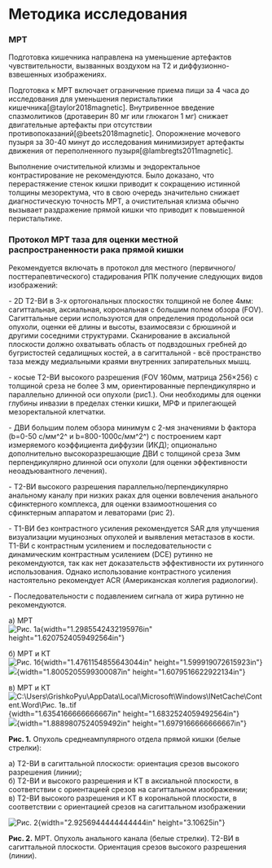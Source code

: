 # Методика исследования

### МРТ

Подготовка кишечника направлена на уменьшение артефактов чувствительности, вызванных воздухом на Т2 и диффузионно-взвешенных изображениях.

Подготовка к МРТ включает ограничение приема пищи за 4 часа до исследования для уменьшения перистальтики кишечника\[@taylor2018magnetic\]. Внутривенное введение спазмолитиков (дротаверин 80 мг или глюкагон 1 мг) снижает двигательные артефакты при отсутствии противопоказаний\[@beets2018magnetic\]. Опорожнение мочевого пузыря за 30-40 минут до исследования минимизирует артефакты движения от переполненного пузыря\[@lambregts2011magnetic\].

Выполнение очистительной клизмы и эндоректальное контрастирование не рекомендуются. Было доказано, что перерастяжение стенок кишки приводит к сокращению истинной толщины мезоректума, что в свою очередь значительно снижает диагностическую точность МРТ, а очистительная клизма обычно вызывает раздражение прямой кишки что приводит к повышенной перистальтике.

### Протокол МРТ таза для оценки местной распространенности рака прямой кишки

Рекомендуется включать в протокол для местного (первичного/посттерапевтического) стадирования РПК получение следующих видов изображений:

\- 2D T2-ВИ в 3-х ортогональных плоскостях толщиной не более 4мм: сагиттальная, аксиальная, корональная с большим полем обзора (FOV). Сагиттальные серии используются для определения продольной оси опухоли, оценки её длины и высоты, взаимосвязи с брюшиной и другими соседними структурами. Сканирование в аксиальной плоскости должно охватывать область от подвздошных гребней до бугристостей седалищных костей, а в сагиттальной - всё пространство таза между медиальными краями внутренних запирательных мышц.

\- косые Т2-ВИ высокого разрешения (FOV 160мм, матрица 256×256) с толщиной среза не более 3 мм, ориентированные перпендикулярно и параллельно длинной оси опухоли (рис1.). Они необходимы для оценки глубины инвазии в пределах стенки кишки, МРФ и прилегающей мезоректальной клетчатки.

\- ДВИ большим полем обзора минимум с 2-мя значениями b фактора (b=0-50 с/мм^2^ и b=800-1000с/мм^2^) с построением карт измеряемого коэффициента диффузии (ИКД); опционально дополнительно высокоразрешающие ДВИ с толщиной среза 3мм перпендикулярно длинной оси опухоли (для оценки эффективности неоадъювантного лечения).

\- Т2-ВИ высокого разрешения параллельно/перпендикулярно анальному каналу при низких раках для оценки вовлечения анального сфинктерного комплекса, для оценки взаимоотношения со сфинктерным аппаратом и леваторами (рис 2).

\- Т1-ВИ без контрастного усиления рекомендуется SAR для улучшения визуализации муцинозных опухолей и выявления метастазов в кости. Т1-ВИ с контрастным усилением и последовательности с динамическим контрастным усилением (DCE) рутинно не рекомендуются, так как нет доказательств эффективности их рутинного использования. Однако использование контрастного усиления настоятельно рекомендует ACR (Американская коллегия радиологии).

\- Последовательности с подавлением сигнала от жира рутинно не рекомендуются.

а) МРТ  
![Рис. 1а](./img/methodology/fig1/image23.png){width="1.2985542432195976in" height="1.6207524059492564in"}

б) МРТ и КТ  
![Рис. 1б](./img/methodology/fig1/image26.png){width="1.4761154855643044in" height="1.599919072615923in"}  
![](./img/methodology/fig1/image2.png){width="1.8005205599300087in" height="1.6079516622922134in"}

в) МРТ и КТ  
![C:\\Users\\GrishkoPyu\\AppData\\Local\\Microsoft\\Windows\\INetCache\\Content.Word\\Рис. 1в..tif](./img/methodology/fig1/image5.png){width="1.6354166666666667in" height="1.6832524059492564in"}  
![](./img/methodology/fig1/image29.png){width="1.8889807524059492in" height="1.6979166666666667in"}

**Рис. 1.** Опухоль среднеампулярного отдела прямой кишки (белые стрелки):

а) Т2-ВИ в сагиттальной плоскости: ориентация срезов высокого разрешения (линии);  
б) Т2-ВИ и высокого разрешения и КТ в аксиальной плоскости, в соответствии с ориентацией срезов на сагиттальном изображении;  
в) Т2-ВИ высокого разрешения и КТ в корональной плоскости, в соответствии с ориентацией срезов на сагиттальном изображении

![Рис. 2](./img/methodology/fig2/image16.png){width="2.9256944444444444in" height="3.10625in"}

**Рис. 2.** МРТ. Опухоль анального канала (белые стрелки). Т2-ВИ в сагиттальной плоскости. Ориентация срезов высокого разрешения (линии).

